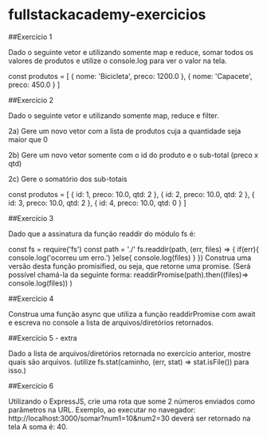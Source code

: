 # fullstackacademy-exercicios
##Exercício 1

Dado o seguinte vetor e utilizando somente map e reduce, somar todos os valores de produtos e utilize o console.log para ver o valor na tela.

const produtos = [
  {
    nome: 'Bicicleta',
    preco: 1200.0
  },
  {
    nome: 'Capacete',
    preco: 450.0
  }
]

##Exercício 2

Dado o seguinte vetor e utilizando somente map, reduce e filter.

2a) Gere um novo vetor com a lista de produtos cuja a quantidade seja maior que 0

2b) Gere um novo vetor somente com o id do produto e o sub-total (preco x qtd)

2c) Gere o somatório dos sub-totais

const produtos = [
  {
    id: 1,
    preco: 10.0,
    qtd: 2
  },
  {
    id: 2,
    preco: 10.0,
    qtd: 2
  },
  {
    id: 3,
    preco: 10.0,
    qtd: 2
  },
  {
    id: 4,
    preco: 10.0,
    qtd: 0
  }
]


##Exercício 3

Dado que a assinatura da função readdir do módulo fs é:

const fs = require('fs')
const path = './'
fs.readdir(path, (err, files) => {
  if(err){
    console.log('ocorreu um erro.')
  }else{
    console.log(files)
  }
})
Construa uma versão desta função promisified, ou seja, que retorne uma promise. (Será possível chamá-la da seguinte forma: readdirPromise(path).then((files)=> console.log(files)) )

##Exercício 4

Construa uma função async que utiliza a função readdirPromise com await e escreva no console a lista de arquivos/diretórios retornados.

##Exercício 5 - extra

Dado a lista de arquivos/diretórios retornada no exercício anterior, mostre quais são arquivos. (utilize fs.stat(caminho, (err, stat) => stat.isFile()) para isso.)

##Exercício 6

Utilizando o ExpressJS, crie uma rota que some 2 números enviados como parâmetros na URL. Exemplo, ao executar no navegador: http://localhost:3000/somar?num1=10&num2=30 deverá ser retornado na tela A soma é: 40.